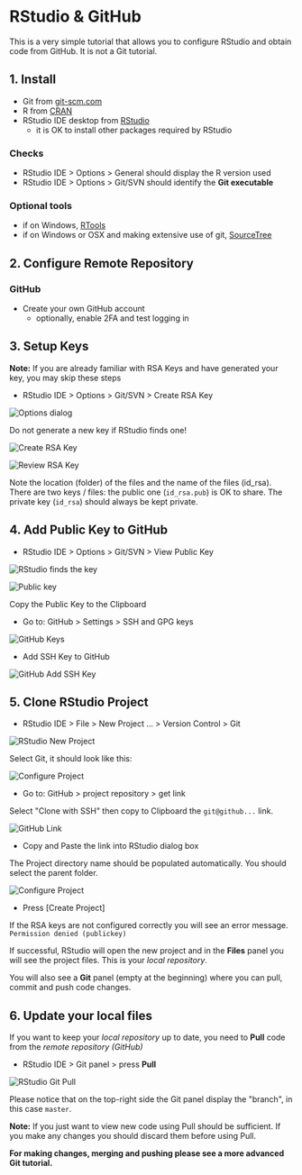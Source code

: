 # RStudio & GitHub

This is a very simple tutorial that allows you to configure RStudio and obtain
code from GitHub. It is not a Git tutorial.


## 1. Install

- Git from [git-scm.com](https://git-scm.com/downloads)
- R from [CRAN](https://cran.r-project.org/)
- RStudio IDE desktop from [RStudio](https://www.rstudio.com/products/rstudio/download)
  + it is OK to install other packages required by RStudio


### Checks

- RStudio IDE > Options > General should display the R version used
- RStudio IDE > Options > Git/SVN should identify the **Git executable**


### Optional tools

- if on Windows, [RTools](https://cran.r-project.org/bin/windows/Rtools/)
- if on Windows or OSX and making extensive use of git, [SourceTree](https://www.sourcetreeapp.com/)


## 2. Configure Remote Repository 

### GitHub

- Create your own GitHub account
  + optionally, enable 2FA and test logging in


## 3. Setup Keys

**Note:** If you are already familiar with RSA Keys and have generated your key,
you may skip these steps

- RStudio IDE > Options > Git/SVN  > Create RSA Key

![Options dialog](01-options.png)

Do not generate a new key if RStudio finds one!

![Create RSA Key](02-create-key.png)

![Review RSA Key](03-review-key.png)

Note the location (folder) of the files and the name of the files (id_rsa). 
There are two keys / files: the public one (`id_rsa.pub`) is OK to share. 
The private key (`id_rsa`) should always be kept private.


## 4. Add Public Key to GitHub

- RStudio IDE > Options > Git/SVN > View Public Key

![RStudio finds the key](04-rstudio-key.png)

![Public key](05-public-key.png)

Copy the Public Key to the Clipboard

- Go to: GitHub > Settings > SSH and GPG keys

![GitHub Keys](06-github-keys.png)

- Add SSH Key to GitHub

![GitHub Add SSH Key](07-github-add.png)


## 5. Clone RStudio Project

- RStudio IDE > File > New Project ... > Version Control > Git 

![RStudio New Project](11-rstudio-project.png)

Select Git, it should look like this:

![Configure Project](12-configure-project.png)

- Go to: GitHub > project repository > get link

Select "Clone with SSH" then copy to Clipboard the `git@github...` link.

![GitHub Link](13-github-link.png)

- Copy and Paste the link into RStudio dialog box

The Project directory name should be populated automatically. 
You should select the parent folder. 

![Configure Project](14-configure-project.png)


- Press [Create Project]

If the RSA keys are not configured correctly you will see an error message.
`Permission denied (publickey)`

If successful, RStudio will open the new project and in the **Files** panel
you will see the project files. This is your *local repository*.

You will also see a **Git** panel 
(empty at the beginning) where you can pull, commit and push code changes.


## 6. Update your local files

If you want to keep your *local repository* up to date, you need to **Pull**
code from the *remote repository (GitHub)*


- RStudio IDE > Git panel > press **Pull**

![RStudio Git Pull](15-git-pull.png)

Please notice that on the top-right side the Git panel display the "branch",
in this case `master`.

**Note:** If you just want to view new code using Pull should be sufficient.
If you make any changes you should discard them before using Pull. 


**For making changes, merging and pushing please see a more advanced 
Git tutorial.**
